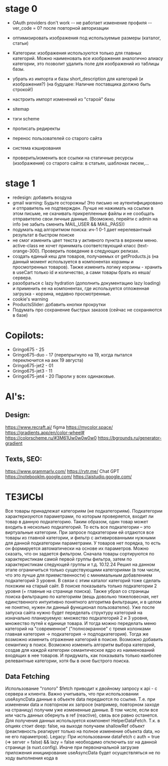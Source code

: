 # stage 0

- OAuth providers don't work
-- не работает изменение профиля
-- ver_code = 0? после повторной авторизации



- оптимизировать изображения под используемые размеры (каталог, статьи)
- Категории: изображения используются только для главных категорий. Можно наименовать все изображения аналогично алиасу категории, это позволит удалить поле для изображений из таблицы базы.
- убрать из импорта и базы short_description для категорий (и изображения?) (на будущее: Наличие поставщика должно быть строкой!)
- настроить импорт изменений из "старой" базы
- sitemap
- тэги scheme
- прописать редиректы
- перенос пользователей со старого сайта
- система кэширования
- проверить/изменить все ссылки на статичные ресурсы (изображения) со старого сайта: в статьях, шаблонах писем,...

# stage 1

- redesign: добавить воздуха
- gmail warning: Будьте осторожны! Это письмо не аутентифицировано и отправитель не подтвержден. Лучше не нажимать на ссылки в этом письме, не скачивать прикрепленные файлы и не сообщать отправителю свои личные данные. (Возможно, перейти с admin на info (не забыть сменить MAIL_USER && MAIL_PASS))   
- подумать над алгоритмом поиска: ич-1 0-1 дает нерелевантный результат в быстром поиске
- не смог изменить цвет текста у активного пункта в верхнем меню. active-class не хочет принимать соответствующий класс (text-orange-300). Проверить поведение в следующих релизах.
- создать единый кеш для товаров, получаемых от getProducts.js (на данный момент используется в компонентах корзины и просмотренных товаров). Также изменить логику корзины - хранить в useCart только id и количество, а сами товары брать из кеша/сервера.
- разобраться с lazy hydration (дополнить документацию lazy loading) и применить ее на компонентах, где используется отложенная загрузка - корзина, недавно просмотренные.
- cookie's warning
- ProductsSlider: добавить кнопки прокрутки
- Подумать про сохранение быстрых заказов (сейчас не сохраняются в базе)


# Copilots:
- Gringo675 - 25
- Gringo675-duo - 17 (перепрыгнуло на 19, когда пытался переключится на акк 19 августа)
- Gringo675-jet2 - 01
- Gringo675-jet3 - 11
- Gringo675-jet4 - 20
Пароли у всех одинаковые.

# AI's:
## Design:

https://www.recraft.ai/ figma https://mycolor.space/ https://gradients.app/en/color-wheel# https://colorscheme.ru/#3M61Uw0w0w0w0 https://bgrounds.ru/generator-gradient

## Texts, SEO:

https://www.grammarly.com/ https://rytr.me/ Chat GPT https://notebooklm.google.com/ https://aistudio.google.com/

# ТЕЗИСЫ

Все товары принадлежат категориям (не подкатегориям). Подкатегории характеризуются параметрами, по которым проверяется, входит ли товар в данную подкатегорию. Таким образом, один товар может входить в несколько подкатегорий. То есть все подкатегории – это виртуальные категории. При запросе подкатегории ей отдаются все товары из главной категории, и фильтр с активированными нужными для данной подкатегории параметрами. У товаров нет порядка, то есть он формируется автоматически на основе их параметров. Можно сказать, что он задается фильтром. Сначала товары сортируются по характеристикам самой первой группы фильтра, затем по характеристикам следующей группы и т.д. 10.12.24 Решил на данном этапе ограничиться только существующими категориями (в том числи, что это лучше для приемственности) с минимальным добавлением подкатегорий 3 уровня. В связи с этим каталог категорий тоже сделать похожим на старый сайт. В поиске показывать только подкатегории 2 уровня (+ главные на странице поиска). Также убрал со страницы поиска фильтрацию по категориям (вещь довольно тяжеловесная, нет единственного интуитивно понятного алгоритма фильтрации, и в целом не понятно, нужен ли данный функционал пользователю). Уже после запуска сайта нужно будет переделать структуру категорий на изначально планируемую: множество подкатегорий 2 и 3 уровня, множество путей к единице товара. И тогда можно переделать меню категорий на "современное" ("полноэкранное" с тремя колонками главная категория -> подкатегория -> подподкатегория). Тогда же возможно изменить отражение категорий в поиске. Возможно добавить семантику в поиск. Возможно изменить алгоритм выбора категорий, создав для каждой категории семантическое ядро из наименований входящих в нее товаров. И придумать, как показывать только наиболее релевантные категории, хотя бы в окне быстрого поиска.

## Data Fetching

Использование "голого" $fetch приводит к двойному запросу к api - с сервера и клиента. Важно учитывать, что при использовании useAsyncData данные в объекте data передаются по ссылке. Т.е. при изменении data и повторном их запросе (например, повторном заходе на страницу) получим уже измененные данные. В том числе, если все или часть данных обернуть в ref (reactive), связь все равно останется. Для получения данных используется компонент HelperDataFetch. Т.к. в опциях стоит deep: false, на выходе получаем shallowRef объект (реактивность реагирует только на полное изменение объекта data, но не его параметров). 
Legacy: При использовании dataFetch c auth = true (=> server = false) && lazy = false необходимо отключить ssr на данной странице (в nuxt.config). Иначе при первоначальной загрузке приложения инициирование useAsyncData будет осуществляться не по ходу выполнения кода в <script setup>, а в хуке onBeforeMounted (=> await перед myFetch не будет останавливать выполнение кода). Как понимаю, чтобы не было hydration error, т.е. результат на сервере и клиенте был одинаковым. Таким образом, если на странице надо обрабатывать данные, полученные через myFetch с server = false, эта страница должна быть server = false, что логично. 
Убрал auth из dataFetch. Для получения данных, требующих авторизации, использовать myFetch, который работает только на клиенте (т.к. запрос с авторизацией можно сделать только с клиента). А dataFetch в первую очередь предназначен для другого: получения данных на сервере при первоначальной загрузке и сохранения их в стейте для использования при гидрации. 
Изменил myFetch. Т.к. изменил систему авторизации с двух токенов на один (куки), система проверки авторизации в myFetch стала неактуальной. Пока по прежнему работает только на клиенте, хотя это можно изменить, если возникнет потребность к примеру получать пользователя при начальной загрузке на сервере. `about dedupe` Нужно понимать, что он относится к запросам, выполняющимся одновременно. Т.е. если есть запрос, ожидающий результат, а ниже по коду еще один такой же запрос, то для второго параметр dedupe будет бесполезен, т.к. в момент его запуска первый уже разрешится. Таким образом, для гарантированного исключения повторных запросов нужно использовать опции dedupe: 'defer' и getCachedData: key => useNuxtData(key).data?.value

## User Auth

~~Аутентификация осуществляется через 2 токена: refreshToken, который хранится в cookie, и sessionToken, который хранится в переменной user (и посылается при требующих аутентификации запросах в хедере).~~ ~~Для упрощения запросов с авторизацией создал composable myFetch, который автоматически добавляет хедер с sessionToken при требующих его запросах и обрабатывает ошибки от сервера.~~ По хорошему все refreshTokens нужно хранить в базе, что позволит увеличить меры безопасности: проверять FingerPrint браузера, проверять максимальное количество токенов на пользователя, удалять все токены при подозрительной активности и т.п. (подробнее https://gist.github.com/zmts/802dc9c3510d79fd40f9dc38a12bccfc). Но пока это решил не реализовывать. Пока только проверяется signature токена и его время жизни, хранящееся в payload. Так как я использую сильно упрощенную систему JWT-токенов (не проверяю refreshToken должным образом, отсутствует сервер авторизации, куки с refreshToken отправляется при каждом запросе, и приложение является монолитом), вполне было бы достаточно использования куки. Это упростит логику приложения, сделает возможным использование myFetch на сервере. refreshToken будет обновлять сам себя, т.е. будет включать в себя sessionToken. Но использовать JWT - это как-то "по-взрослому". И можем в будущем его использование будет оправданно, например, если перестанет быть монолитом и будет использоваться как часть приложения для мобильных девайсов, где нет куки. Переделал систему авторизации на один токен.

## Закрытие сайта для свободного доступа

Осуществляется через глобальную серверную переменную process.env.IS_SITE_CLOSED. Код ответа сервера при закрытом сайте - 423. Проверка при запросах на сервере. Осуществляется в server/middleware/ifSiteClosed.js. Будет пропускать только администраторов, а также запросы на вход (server/api/auth/login.js). При этом в дальнейшем при логировании если юзер окажется не админом, будет возвращена ошибка 423. На сайте не должно быть статичных страниц (т.е. при обращении к любой странице должен быть запрос на сервер). Так гарантируется проверка на доступ к странице.

## Responsive

~~Добавил экраны в tailwind.config.js. Теперь можно пользоваться следующими префиксами (примеры):~~ ~~@md: - только для md экранов (768 - 1023 px)~~ ~~-md: - для всех экранов меньше или входящих в md (до 1023 px)~~ ~~md: - для всех экранов больше или входящих в md (c 768 px). Нативный mobile-first~~ ~~\*После добавления своих экранов перестал работать нативный префикс max-.. Но он полностью заменяется моим префиксом -..~~ ~~Перешел от системы экранов к системе брекпойнтов.~~ 

Перешел на стандартный синтаксис tailwind v4: 
~ max-xs(480)xs ~ max-sm(640)sm ~ max-md(768)md ~ max-lg(1024)lg ~ max-xl(1280)xl ~ max-2xl(1536)2xl ~ 
Примеры: 
md: - для экранов больше или равных 768 px (native mobile first) 
max-md: - для экранов меньше 768 px (от 767 px) 
md:max-lg: - для экранов от 768 до 1023 px (max-lg:md тоже будет работать) 

Tailwind @container (можно использовать с классами, где есть --container-*, например w-3xl): 
@3xs 16rem (256px) 
@2xs 18rem (288px) 
@xs 20rem (320px) 
@sm 24rem (384px) 
@md 28rem (448px) 
@lg 32rem (512px) 
@xl 36rem (576px) 
@2xl 42rem (672px) 
@3xl 48rem (768px) 
@4xl 56rem (896px) 
@5xl 64rem (1024px) 
@6xl 72rem (1152px) 
@7xl 80rem (1280px) 
Кстати, tailwind отдельно в проект устанавливать не нужно, т.к. он входит в NuxtUI.

## Обмен информацией между открытыми вкладками.

Для синхронизации во всех открытых вкладках пользовательских данных следим за localStorage. В ключ user-event записываем следующие значения: 0 - при выходе пользователя 1- при входе timeStamp - при обновлении данных о пользователе

## BreadCrumbs

На страницах категорий и товаров используется компонент BreadCrumbsWrapper, который по присланному ИД формирует крошки из категорий. На других страницах сейчас нет breadCrumbs. Нужны ли?

## Lazy Loading

Приставка Lazy на компонентах отменяет их предзагрузку, если их не видно на текущей странице (используются с v-if на самом компонете или родителе) или если они расположены на других страницах, на которые есть ссылки с текущей. Поэтому к примеру нет смысла использовать Lazy на компоненте TheLoader, который загружается через app.vue, а условие на показ (v-if) расположено внутри него. Для NuxtLink аналогом Lazy является пропс :prefetch="false" (= noPrefetch). Также при prefetch: true можно использовать пропс :prefetchOn (interaction: true, visibility: true, or both) (не разобрался как работает). // todo: разобраться с lazy hydration

## Импорт данных со старой ДБ

Brands - нельзя изменять, таблица полностью перезаписывается. Properties - нельзя изменять, таблица полностью перезаписывается. Products - нельзя изменять, таблица полностью перезаписывается. Documentation - нельзя изменять, таблицы полностью перезаписываются. Categories - строки записываются/обновляются через INSERT INTO... ON DUPLICATE KEY UPDATE. Это позволяет не обнулять пропсы в существующих категориях и не затирать добавленные вручную категории Единственное, что пока можно делать - присвоить подкатегориям пропсы (не затрутся после обновления) и создать под-под-категории. Возможно еще сделаю редактирование цен. Важно помнить, что при импорте товаров их ID до и после импорта могут не совпадать (если в старую базу были добавлены товары). Соответственно нужно обновлять связи, ссылающиеся на товары (например, если будет включено кеширование страниц, чистить кеш для обновления "Похожих товаров"). Для переноса категорий добавлены npm-пакеты JSDOM (парсинг описания и характеристик) и prettier (форматирование short_description, description, characteristics). После окончательного переезда базы их нужно будет удалить.

## SEO

Мета поля для категорий и товаров отсутствуют в базе. Генерация title & description осуществляется "на лету" из данных.

## Cashing

Функционал уже есть в Nuxt, нужно только настроить. Не забыть учесть не кешировать админские ресурсы.

## Z-index system

В tailwind используются классы от z-0 до z-50. В общих случаях (хедер, модули поиска, юзера, корзины, каталога и тп) использовать z-10. Для элементов, которые всегда должны быть выше предыдущих (меню категорий), использовать z-20. Если этого не достаточно, использовать "арбитральные" значения от z-[21] до z-[29]. Для врапперов модальных полноэкранных окон использовать z-30. Для элементов внутри модальных окон (кнопка закрытия) использовать z-40. Для крайних случаев (лоадер) - z-50. Переписал дефолтное значение для UModal на z-30 (в app.config.ts).

## Forms

Событие валидации на текстовых полях в компоненте UForm срабатывает: при первоначальном вводе - при потере фокуса, при повторных заходах - при вводе каждого символа. Поэтому лучше сделать так, чтобы поля валидировались каждое отдельно (исключить общую валидацию), а функция валидации только собирала ошибки, не выполняя саму валидацию как таковую.
